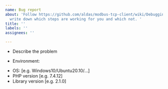 ```yaml
---
name: Bug report
about: 'Follow https://github.com/aldas/modbus-tcp-client/wiki/Debugging-guide and
  write down which steps are working for you and which not. '
title: ''
labels: ''
assignees: ''

---
```


* Describe the problem

* Environment:
 - OS: [e.g. Windows10/Ubuntu20.10/...]
 - PHP version [e.g. 7.4.12]
 - Library version [e.g. 2.1.0]
